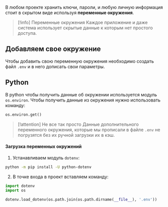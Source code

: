 В любом проекте хранить ключи, пароли, и любую личную информация стоит в скрытом виде используя **переменные окружения**.

>[!info] Переменные окружения
>Каждое приложение и даже система использует скрытые данные к которым нет простого доступа.

## Добавляем свое окружение

Чтобы добавить свою переменную окружения необходимо создать файл `.env` и в него дописать свои параметры.

## Python

В python чтобы получить данные об окружении используется модуль `os.environ`.
Чтобы получить данные из окружения нужно использовать команду:

```python
os.environ.get()
```

> [!attention] Не все так просто
> Данные дополнительного переменного окружения, которые мы прописали в файле `.env` не погрузятся без их ручной загрузки их в кэш.

#### Загрузка переменных окружений

1. Устанавливаем модуль `dotenv`:
```zsh
python -m pip install -U python-dotenv
```

2. В точке входа в проект вставляем команду:
```python
import dotenv
import os

dotenv.load_dotenv(os.path.join(os.path.dirname(__file__), '.env'))
```
